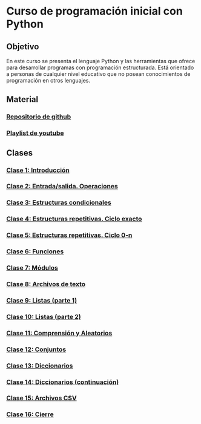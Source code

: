 # Curso de programación inicial con Python 

## Objetivo

En este curso se presenta el lenguaje Python y las herramientas que ofrece para desarrollar programas con programación estructurada. Está orientado a personas de cualquier nivel educativo que no posean conocimientos de programación en otros lenguajes.

## Material

### [Repositorio de github](https://github.com/diegojserrano/radix-python-1-feb23)

### [Playlist de youtube](https://www.youtube.com/playlist?list=PL4irC4YYLZzKSROafBWuAIgFqzgyGpp3z)

## Clases

### [Clase 1: Introducción](/clase01/)

### [Clase 2: Entrada/salida. Operaciones](/clase02/)

### [Clase 3: Estructuras condicionales](/clase03/)

### [Clase 4: Estructuras repetitivas. Ciclo exacto](/clase04/)

### [Clase 5: Estructuras repetitivas. Ciclo 0-n](/clase05/)

### [Clase 6: Funciones](/clase06/)

### [Clase 7: Módulos](/clase07/)

### [Clase 8: Archivos de texto](/clase08/)

### [Clase 9: Listas (parte 1)](/clase09/)

### [Clase 10: Listas (parte 2)](/clase10/)

### [Clase 11: Comprensión y Aleatorios](/clase11/)

### [Clase 12: Conjuntos](/clase12/)

### [Clase 13: Diccionarios](/clase13/)

### [Clase 14: Diccionarios (continuación)](/clase14/)

### [Clase 15: Archivos CSV](/clase15/)

### [Clase 16: Cierre](/clase16/)
